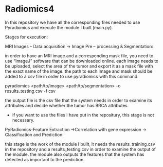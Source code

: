 # Radiomics4

In this repository we have all the corresponding files needed to use Pyradiomics and execute the module I built (main.py).

Stages for execution:

MRI Images – Data acquisition -> Image Pre – processing & Segmentation:

in order to have an MRI image and a corresponding mask file, you need to use “ImageJ” software that can be downloaded online.
each image needs to be uploaded, select the area of the tumor and export it as a mask file with the exact name of the image.
the path to each image and mask should be added to a csv file in order to use pyradiomics with this command:

pyradiomics <path/to/image> <path/to/segmentation> -o results_testing.csv -f csv


the output file is the csv file that the system needs in order to examine its attributes and decide whether the tumor has BRCA attributes.

* if you want to use the files I have put in the repositury, this stage is not necessary.

PyRadiomics-Feature Extraction ->Correlation with gene expression -> Classification and Prediction:

this stage is the work of the module I built, it needs the results_training.csv in the repository and a results_testing.csv in order to examine the output of the module.
the module also outputs the features that the system has detected as important to the prediction.
